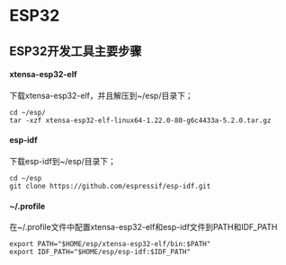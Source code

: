 # ESP32


## ESP32开发工具主要步骤


#### xtensa-esp32-elf

下载xtensa-esp32-elf，并且解压到~/esp/目录下；

```
cd ~/esp/
tar -xzf xtensa-esp32-elf-linux64-1.22.0-80-g6c4433a-5.2.0.tar.gz
```

#### esp-idf

下载esp-idf到~/esp/目录下；

```
cd ~/esp
git clone https://github.com/espressif/esp-idf.git
```

#### ~/.profile

在~/.profile文件中配置xtensa-esp32-elf和esp-idf文件到PATH和IDF_PATH


```
export PATH="$HOME/esp/xtensa-esp32-elf/bin:$PATH"
export IDF_PATH="$HOME/esp/esp-idf:$IDF_PATH"
```
